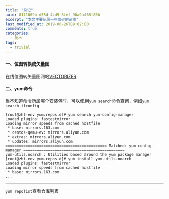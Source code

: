 ```yaml
---
title: "杂记"
uuid: 8171069b-d58d-4cd9-8fef-90a9af65f80b
excerpt: "本文主要记录一些琐碎的杂事"
last_modified_at: 2019-06-26T09:02:00
comments: true
categories:
  - 技术
tags:
  - trivial
---
```


#### 一、位图转换成矢量图

在线位图转矢量图网站[VECTORIZER](https://www.vectorizer.io/)



#### 二、yum命令

当不知道命令所属哪个安装包时，可以使用`yum search`命令查询，例如`yum search ifconfig`

```shell
[root@zht-env yum.repos.d]# yum search yum-config-manager
Loaded plugins: fastestmirror
Loading mirror speeds from cached hostfile
 * base: mirrors.163.com
 * centos-qemu-ev: mirrors.aliyun.com
 * extras: mirrors.aliyun.com
 * updates: mirrors.aliyun.com
============================================= Matched: yum-config-manager =============================================
yum-utils.noarch : Utilities based around the yum package manager
[root@zht-env yum.repos.d]# yum install yum-utils.noarch
Loaded plugins: fastestmirror
Loading mirror speeds from cached hostfile
 * base: mirrors.163.com
...
```

---

`yum repolist`查看仓库列表






